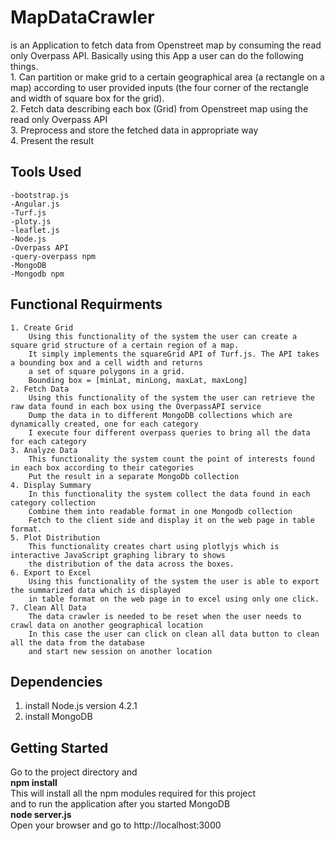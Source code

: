 # MapDataCrawler
is an Application to fetch data from Openstreet map by consuming the read only Overpass API. Basically using this App a user can do the following things.  
    1. Can partition or make grid to a certain geographical area (a rectangle on a map) according to user provided inputs (the four corner of the rectangle and width of square box for the grid).  
    2. Fetch data describing each box (Grid) from Openstreet map using the read only Overpass API  
    3. Preprocess and store the fetched data in appropriate way  
    4. Present the result  
## Tools Used
    -bootstrap.js
    -Angular.js
    -Turf.js
    -ploty.js
    -leaflet.js
    -Node.js  
    -Overpass API  
    -query-overpass npm
    -MongoDB  
    -Mongodb npm  
      
        
## Functional Requirments
    1. Create Grid    
        Using this functionality of the system the user can create a square grid structure of a certain region of a map.  
        It simply implements the squareGrid API of Turf.js. The API takes a bounding box and a cell width and returns  
        a set of square polygons in a grid.
        Bounding box = [minLat, minLong, maxLat, maxLong]
    2. Fetch Data  
        Using this functionality of the system the user can retrieve the raw data found in each box using the OverpassAPI service  
        Dump the data in to different MongoDB collections which are dynamically created, one for each category  
        I execute four different overpass queries to bring all the data for each category
    3. Analyze Data  
        This functionality the system count the point of interests found in each box according to their categories   
        Put the result in a separate MongoDb collection  
    4. Display Summary  
        In this functionality the system collect the data found in each category collection  
        Combine them into readable format in one Mongodb collection  
        Fetch to the client side and display it on the web page in table format.    
    5. Plot Distribution    
        This functionality creates chart using plotlyjs which is interactive JavaScript graphing library to shows  
        the distribution of the data across the boxes.  
    6. Export to Excel  
        Using this functionality of the system the user is able to export the summarized data which is displayed  
        in table format on the web page in to excel using only one click.  
    7. Clean All Data
        The data crawler is needed to be reset when the user needs to crawl data on another geographical location  
        In this case the user can click on clean all data button to clean all the data from the database  
        and start new session on another location

## Dependencies  
  1. install Node.js version 4.2.1   
  2. install MongoDB  
  
## Getting Started  
  Go to the project directory and  
      **npm install**  
  This will install all the npm modules required for this project  
  and to run the application after you started MongoDB  
      **node server.js**  
  Open your browser and go to
  http://localhost:3000
